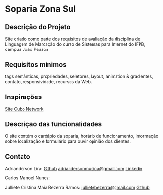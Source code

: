 # Soparia Zona Sul

## Descrição do Projeto

Site criado como parte dos requisitos de avaliação da disciplina de Linguagem de Marcação do curso de Sistemas para Internet do IFPB, campus João Pessoa

## Requisitos mínimos

tags semânticas, propriedades, seletores, layout, animation & gradientes, contato, responsividade, recursos da Web.

## Inspirações

[Site Cubo Network](https://github.com/cubonetwork/frontend-challenge)

## Descrição das funcionalidades

O site contém o cardápio da soparia, horário de funcionamento, informação sobre localização e formulário para ouvir opinião dos clientes.

## Contato
Adrianderson Lira:
[Github](https://github.com/AdriandersonLira)
adriandersonmusica@gmail.com
[Linkedin](https://www.linkedin.com/in/adrianderson-lira-932981176/)

Carlos Manoel Nunes:


Julliete Cristina Maia Bezerra Ramos:
jullietebezerra@gmail.com
[Github](https://github.com/julliete)

